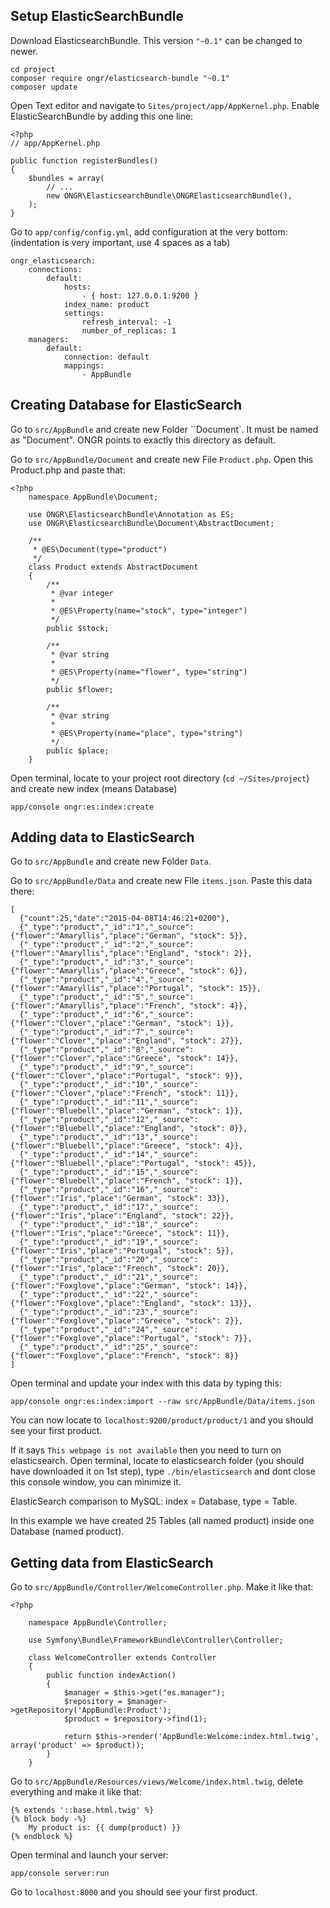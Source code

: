 Setup ElasticSearchBundle
-------------------------

Download ElasticsearchBundle. This version ``"~0.1"`` can be changed to newer.

    cd project
    composer require ongr/elasticsearch-bundle "~0.1"
    composer update

Open Text editor and navigate to ``Sites/project/app/AppKernel.php``. Enable ElasticSearchBundle by adding this one line:

    <?php
    // app/AppKernel.php

    public function registerBundles()
    {
        $bundles = array(
            // ...
            new ONGR\ElasticsearchBundle\ONGRElasticsearchBundle(),
        );
    }

Go to ``app/config/config.yml``, add configuration at the very bottom: 
(indentation is very important, use 4 spaces as a tab)

    ongr_elasticsearch:
        connections:
            default:
                hosts:
                    - { host: 127.0.0.1:9200 }
                index_name: product
                settings:
                    refresh_interval: -1
                    number_of_replicas: 1
        managers:
            default:
                connection: default
                mappings:
                    - AppBundle

Creating Database for ElasticSearch
-----------------------------------

Go to ``src/AppBundle`` and create new Folder ``Document`. It must be named as "Document". ONGR points to exactly this directory as default.

Go to ``src/AppBundle/Document`` and create new File ``Product.php``.
Open this Product.php and paste that:

    <?php
        namespace AppBundle\Document;

        use ONGR\ElasticsearchBundle\Annotation as ES;
        use ONGR\ElasticsearchBundle\Document\AbstractDocument;

        /**
         * @ES\Document(type="product")
         */
        class Product extends AbstractDocument
        {
            /**
             * @var integer
             *
             * @ES\Property(name="stock", type="integer")
             */
            public $stock;

            /**
             * @var string
             *
             * @ES\Property(name="flower", type="string")
             */
            public $flower;

            /**
             * @var string
             *
             * @ES\Property(name="place", type="string")
             */
            public $place;
        }

Open terminal, locate to your project root directory (`cd ~/Sites/project`) and create new index (means Database)

    app/console ongr:es:index:create

Adding data to ElasticSearch
----------------------------

Go to ``src/AppBundle`` and create new Folder ``Data``.

Go to ``src/AppBundle/Data`` and create new File ``items.json``.
Paste this data there:

    [
      {"count":25,"date":"2015-04-08T14:46:21+0200"},
      {"_type":"product","_id":"1","_source":{"flower":"Amaryllis","place":"German", "stock": 5}},
      {"_type":"product","_id":"2","_source":{"flower":"Amaryllis","place":"England", "stock": 2}},
      {"_type":"product","_id":"3","_source":{"flower":"Amaryllis","place":"Greece", "stock": 6}},
      {"_type":"product","_id":"4","_source":{"flower":"Amaryllis","place":"Portugal", "stock": 15}},
      {"_type":"product","_id":"5","_source":{"flower":"Amaryllis","place":"French", "stock": 4}},
      {"_type":"product","_id":"6","_source":{"flower":"Clover","place":"German", "stock": 1}},
      {"_type":"product","_id":"7","_source":{"flower":"Clover","place":"England", "stock": 27}},
      {"_type":"product","_id":"8","_source":{"flower":"Clover","place":"Greece", "stock": 14}},
      {"_type":"product","_id":"9","_source":{"flower":"Clover","place":"Portugal", "stock": 9}},
      {"_type":"product","_id":"10","_source":{"flower":"Clover","place":"French", "stock": 11}},
      {"_type":"product","_id":"11","_source":{"flower":"Bluebell","place":"German", "stock": 1}},
      {"_type":"product","_id":"12","_source":{"flower":"Bluebell","place":"England", "stock": 0}},
      {"_type":"product","_id":"13","_source":{"flower":"Bluebell","place":"Greece", "stock": 4}},
      {"_type":"product","_id":"14","_source":{"flower":"Bluebell","place":"Portugal", "stock": 45}},
      {"_type":"product","_id":"15","_source":{"flower":"Bluebell","place":"French", "stock": 1}},
      {"_type":"product","_id":"16","_source":{"flower":"Iris","place":"German", "stock": 33}},
      {"_type":"product","_id":"17","_source":{"flower":"Iris","place":"England", "stock": 22}},
      {"_type":"product","_id":"18","_source":{"flower":"Iris","place":"Greece", "stock": 11}},
      {"_type":"product","_id":"19","_source":{"flower":"Iris","place":"Portugal", "stock": 5}},
      {"_type":"product","_id":"20","_source":{"flower":"Iris","place":"French", "stock": 20}},
      {"_type":"product","_id":"21","_source":{"flower":"Foxglove","place":"German", "stock": 14}},
      {"_type":"product","_id":"22","_source":{"flower":"Foxglove","place":"England", "stock": 13}},
      {"_type":"product","_id":"23","_source":{"flower":"Foxglove","place":"Greece", "stock": 2}},
      {"_type":"product","_id":"24","_source":{"flower":"Foxglove","place":"Portugal", "stock": 7}},
      {"_type":"product","_id":"25","_source":{"flower":"Foxglove","place":"French", "stock": 8}}
    ]

Open terminal and update your index with this data by typing this:

    app/console ongr:es:index:import --raw src/AppBundle/Data/items.json

You can now locate to `localhost:9200/product/product/1` and you should see your first product. 

If it says `This webpage is not available` then you need to turn on elasticsearch. Open terminal, locate to elasticsearch folder (you should have downloaded it  on 1st step), type `./bin/elasticsearch` and dont close this console window, you can minimize it.

ElasticSearch comparison to MySQL: index = Database, type = Table. 

In this example we have created 25 Tables (all named product) inside one Database (named product).

Getting data from ElasticSearch
-------------------------------

Go to ``src/AppBundle/Controller/WelcomeController.php``. Make it like that:

    <?php
    
        namespace AppBundle\Controller;

        use Symfony\Bundle\FrameworkBundle\Controller\Controller;

        class WelcomeController extends Controller
        {
            public function indexAction()
            {
                $manager = $this->get("es.manager");
                $repository = $manager->getRepository('AppBundle:Product');
                $product = $repository->find(1);

                return $this->render('AppBundle:Welcome:index.html.twig', array('product' => $product));
            }
        }

Go to ``src/AppBundle/Resources/views/Welcome/index.html.twig``, delete everything and make it like that:

    {% extends '::base.html.twig' %}
    {% block body -%}
        My product is: {{ dump(product) }}
    {% endblock %}

Open terminal and launch your server:

    app/console server:run

Go to `localhost:8000` and you should see your first product.
